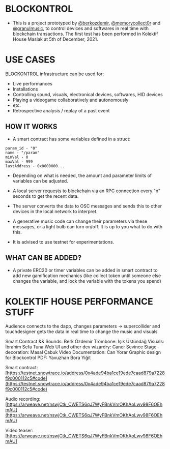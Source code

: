 # BLOCKONTROL

- This is a project prototyped by [@berkozdemir](https://twitter.com/berkozdemir), [@memorycollect0r](https://twitter.com/berkozdemir) and [@granulmusic](https://twitter.com/granulmusic), to control devices and softwares in real time with blockchain transactions. The first test has been performed in Kolektif House Maslak at 5th of December, 2021.

# USE CASES

BLOCKONTROL infrastructure can be used for:
- Live performances
- Installations
- Controlling sound, visuals, electronical devices, softwares, HID devices
- Playing a videogame collaboratively and autonomously
- etc.
- Retrospective analysis / replay of a past event

## HOW IT WORKS

- A smart contract has some variables defined in a struct:

```
param_id - "0"
name - "/param"
minVal - 0
maxVal - 999
lastAddress - 0x0000000...
```
- Depending on what is needed, the amount and parameter limits of variables can be adjusted. 

- A local server requests to blockchain via an RPC connection every "n" seconds to get the recent data.

- The server converts the data to OSC messages and sends this to other devices in the local network to interpret.

- A generative music code can change their parameters via these messages, or a light bulb can turn on/off. It is up to you what to do with this.


- It is advised to use testnet for experimentations.

## WHAT CAN BE ADDED?

- A private ERC20 or timer variables can be added in smart contract to add new gamification mechanics (like collect token until someone else changes the variable, and lock the variable with the tokens you spend)

# KOLEKTIF HOUSE PERFORMANCE STUFF

Audience connects to the dapp, changes parameters -> supercollider and touchdesigner gets the data in real time to change the music and visuals

Smart Contract && Sounds: Berk Özdemir
Trombone: Işık Üstündağ
Visuals: İbrahim Sefa Tuna
Web UI and other dev wizardry: Caner Sevince
Stage decoration: Masal Çabuk
Video Documentation: Can Yorar
Graphic design for Blockontrol PDF: Yavuzhan Bora Yiğit

Smart contract: [https://testnet.snowtrace.io/address/0x4ade94ba1ce19ede7caad879a7228f9c000112c5#code](https://testnet.snowtrace.io/address/0x4ade94ba1ce19ede7caad879a7228f9c000112c5#code)

Audio recording: [https://arweave.net/nswjCtk_CWETS6qJ7WyFBnkVmOKhAoLwv98F6OEhmAU](https://arweave.net/nswjCtk_CWETS6qJ7WyFBnkVmOKhAoLwv98F6OEhmAU)

Video teaser: [https://arweave.net/nswjCtk_CWETS6qJ7WyFBnkVmOKhAoLwv98F6OEhmAU]